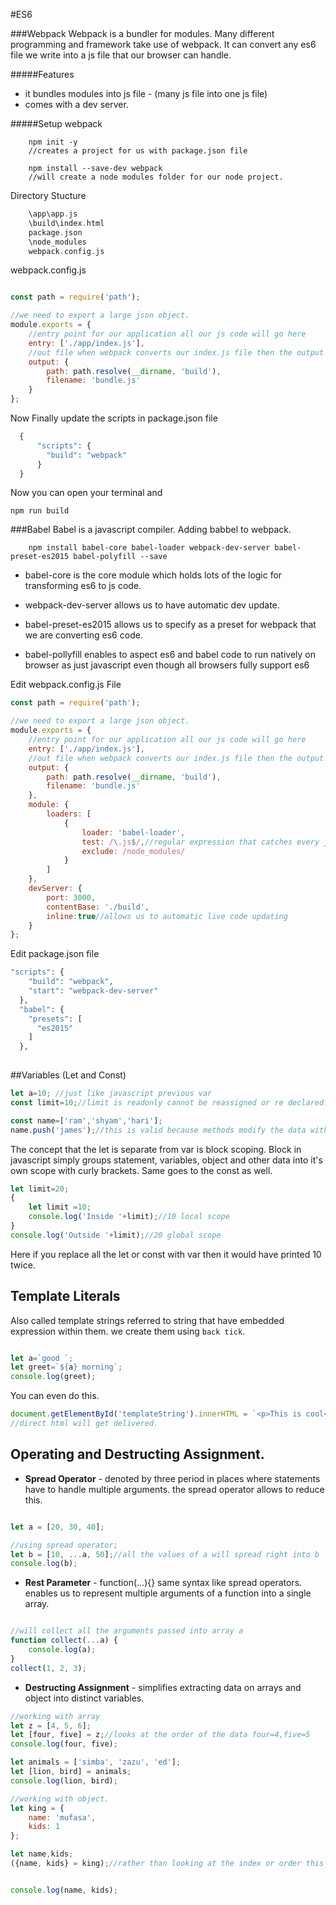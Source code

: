 #ES6

###Webpack
Webpack is a bundler for modules. Many different programming
and framework take use of webpack. It can convert any es6 file we write into
a js file that our browser can handle.

#####Features
* it bundles modules into js file - (many js file into one js file)
* comes with a dev server. 


#####Setup webpack

```terminal
    npm init -y
    //creates a project for us with package.json file
```

```terminal
    npm install --save-dev webpack
    //will create a node modules folder for our node project.
```

Directory Stucture 
```php
    \app\app.js
    \build\index.html
    package.json
    \node_modules
    webpack.config.js
```

webpack.config.js
```javascript

const path = require('path');

//we need to export a large json object.
module.exports = {
    //entry point for our application all our js code will go here
    entry: ['./app/index.js'],
    //out file when webpack converts our index.js file then the output will get to bundle.js file
    output: {
        path: path.resolve(__dirname, 'build'),
        filename: 'bundle.js'
    }
};

```


Now Finally update the scripts in package.json file
```php
  {
      "scripts": {
        "build": "webpack"
      }
  }
```

Now you can open your terminal and 
```terminal
npm run build
```


###Babel
Babel is a javascript compiler.
Adding babbel to webpack.

```terminal
    npm install babel-core babel-loader webpack-dev-server babel-preset-es2015 babel-polyfill --save
```
* babel-core is the core module which holds lots of the logic for transforming
es6 to js code.

* webpack-dev-server allows us to have automatic dev update.

* babel-preset-es2015 allows us to specify as a preset for webpack
that we are converting es6 code.

* babel-pollyfill enables to aspect es6 and babel code to run natively 
on browser as just javascript even though all browsers fully support es6

Edit webpack.config.js File
```javascript
const path = require('path');

//we need to export a large json object.
module.exports = {
    //entry point for our application all our js code will go here
    entry: ['./app/index.js'],
    //out file when webpack converts our index.js file then the output will get to bundle.js file
    output: {
        path: path.resolve(__dirname, 'build'),
        filename: 'bundle.js'
    },
    module: {
        loaders: [
            {
                loader: 'babel-loader',
                test: /\.js$/,//regular expression that catches every js file in our project but not node_modules.
                exclude: /node_modules/
            }
        ]
    },
    devServer: {
        port: 3000,
        contentBase: './build',
        inline:true//allows us to automatic live code updating
    }
};

```

Edit package.json file

```php
"scripts": {
    "build": "webpack",
    "start": "webpack-dev-server"
  },
  "babel": {
    "presets": [
      "es2015"
    ]
  },
  
```


##Variables (Let and Const)

```javascript
let a=10; //just like javascript previous var
const limit=10;//limit is readonly cannot be reassigned or re declared.

const name=['ram','shyam','hari'];
name.push('james');//this is valid because methods modify the data without reassigning(with = operator) is totally valid  

```

The concept that the let is separate from var is block scoping. Block in javascript simply groups statement, variables, object and other data into it's own scope with curly brackets. Same goes to the const as well.

```javascript
let limit=20;
{
    let limit =10;
    console.log('Inside '+limit);//10 local scope
}
console.log('Outside '+limit);//20 global scope
```
Here if you replace all the let or const with var then it would have printed 10 twice.


## Template Literals

Also called template strings referred to string that have embedded expression within them.
we create them using `back tick`.

```javascript

let a=`good `;
let greet=`${a} morning`;
console.log(greet);

```

You can even do this.
```javascript
document.getElementById('templateString').innerHTML = `<p>This is cool</p>`;
//direct html will get delivered.
```

## Operating and Destructing Assignment.

* **Spread Operator** - denoted by three period in places where statements have to handle multiple arguments. the spread operator allows to reduce this.
```javascript

let a = [20, 30, 40];

//using spread operator;
let b = [10, ...a, 50];//all the values of a will spread right into b
console.log(b);
```

* **Rest Parameter** - function(...){} same syntax like spread operators. enables us to represent multiple arguments of a function into a single array.
```javascript

//will collect all the arguments passed into array a
function collect(...a) {
    console.log(a);
}
collect(1, 2, 3);
```

* **Destructing Assignment** - simplifies extracting data on arrays and object into distinct variables.


```javascript
//working with array
let z = [4, 5, 6];
let [four, five] = z;//looks at the order of the data four=4,five=5
console.log(four, five);

let animals = ['simba', 'zazu', 'ed'];
let [lion, bird] = animals;
console.log(lion, bird);
```

```javascript
//working with object.
let king = {
    name: 'mufasa',
    kids: 1
};

let name,kids;
({name, kids} = king);//rather than looking at the index or order this will match the key name


console.log(name, kids);
```